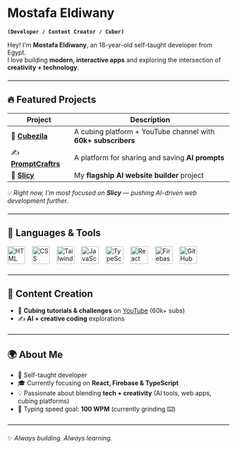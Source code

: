 # Mostafa Eldiwany  

**`(Developer / Content Creator / Cuber)`**  

Hey! I'm **Mostafa Eldiwany**, an 18-year-old self-taught developer from Egypt.  
I love building **modern, interactive apps** and exploring the intersection of **creativity + technology**.  

<hr style="border: 0.5px solid #ddd; margin: 20px 0;" />

## 🔥 Featured Projects  

| Project | Description |
|---------|-------------|
| 🧩 <a href="https://cubezila.com" target="_blank">**Cubezila**</a> | A cubing platform + YouTube channel with **60k+ subscribers** |
| ✍️ <a href="https://promptcraftrs.com" target="_blank">**PromptCraftrs**</a> | A platform for sharing and saving **AI prompts** |
| 🤖 <a href="https://dulcet-eclair-3152c2.netlify.app/" target="_blank">**Slicy**</a> | My **flagship AI website builder** project |

💡 *Right now, I’m most focused on **Slicy** — pushing AI-driven web development further.*  

<hr style="border: 0.5px solid #ddd; margin: 20px 0;" />

## 🧰 Languages & Tools  

<p align="left">
  <img src="https://cdn.jsdelivr.net/gh/devicons/devicon/icons/html5/html5-plain.svg" width="40" alt="HTML" /> &nbsp;&nbsp;
  <img src="https://cdn.jsdelivr.net/gh/devicons/devicon/icons/css3/css3-plain.svg" width="40" alt="CSS" /> &nbsp;&nbsp;
  <img src="https://www.vectorlogo.zone/logos/tailwindcss/tailwindcss-icon.svg" width="40" alt="Tailwind CSS" /> &nbsp;&nbsp;
  <img src="https://cdn.jsdelivr.net/gh/devicons/devicon/icons/javascript/javascript-plain.svg" width="40" alt="JavaScript" /> &nbsp;&nbsp;
  <img src="https://cdn.jsdelivr.net/gh/devicons/devicon/icons/typescript/typescript-plain.svg" width="40" alt="TypeScript" /> &nbsp;&nbsp;
  <img src="https://cdn.jsdelivr.net/gh/devicons/devicon/icons/react/react-original.svg" width="40" alt="React" /> &nbsp;&nbsp;
  <img src="https://cdn.jsdelivr.net/gh/devicons/devicon/icons/firebase/firebase-plain.svg" width="40" alt="Firebase" /> &nbsp;&nbsp;
  <img src="https://cdn.jsdelivr.net/gh/devicons/devicon/icons/github/github-original.svg" width="40" alt="GitHub" />
</p>

<hr style="border: 0.1px solid #ddd; margin: 20px 0;" />

## 🎥 Content Creation  

- 🧩 **Cubing tutorials & challenges** on <a href="https://www.youtube.com/@DailyTifa" target="_blank">YouTube</a> (60k+ subs)  
- ✍️ **AI + creative coding** explorations  

<hr style="border: 0.5px solid #ddd; margin: 20px 0;" />

## 🌍 About Me  

- 🌱 Self-taught developer  
- 🎓 Currently focusing on **React, Firebase & TypeScript**  
- 💡 Passionate about blending **tech + creativity** (AI tools, web apps, cubing platforms)  
- 🎯 Typing speed goal: **100 WPM** (currently grinding ⌨️)  

<hr style="border: 0.5px solid #ddd; margin: 20px 0;" />

✨ *Always building. Always learning.*  
